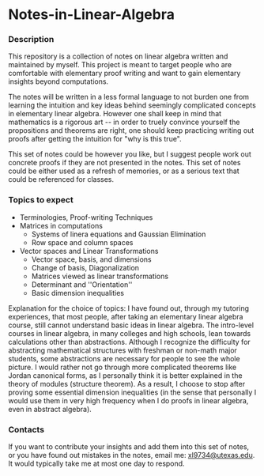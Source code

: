 # Notes-in-Linear-Algebra
### Description
<p>This repository is a collection of notes on linear algebra written and maintained by myself. This project is meant to target people who are comfortable with elementary proof writing and want to gain elementary insights beyond computations. </p>
<p>The notes will be written in a less formal language to not burden one from learning the intuition and key ideas behind seemingly complicated concepts in elementary linear algebra. However one shall keep in mind that mathematics is a rigorous art -- in order to truely convince yourself the propositions and theorems are right, one should keep practicing writing out proofs after getting the intuition for "why is this true". </p>
<p>This set of notes could be however you like, but I suggest people work out concrete proofs if they are not presented in the notes. This set of notes could be either used as a refresh of memories, or as a serious text that could be referenced for classes.</p>

### Topics to expect
<ul>
  <li>Terminologies, Proof-writing Techniques</li>
  <li>Matrices in computations
    <ul>
      <li>Systems of linera equations and Gaussian Elimination</li>
      <li>Row space and column spaces</li>
    </ul>
  </li>
  <li>Vector spaces and Linear Transformations
    <ul>
      <li>Vector space, basis, and dimensions</li>
      <li>Change of basis, Diagonalization</li>
      <li>Matrices viewed as linear transformations</li>
      <li>Determinant and ''Orientation''</li>
      <li>Basic dimension inequalities</li>
    </ul>
  </li>
</ul>
<p>Explanation for the choice of topics: I have found out, through my tutoring experiences, that most people, after taking an elementary linear algebra course, still cannot understand basic ideas in linear algebra. The intro-level courses in linear algebra, in many colleges and high schools, lean towards calculations other than abstractions. Although I recognize the difficulty for abstracting mathematical structures with freshman or non-math major students, some abstractions are necessary for people to see the whole picture. I would rather not go through more complicated theorems like Jordan canonical forms, as I personally think it is better explained in the theory of modules (structure theorem). As a result, I choose to stop after proving some essential dimension inequalities (in the sense that personally I would use them in very high frequency when I do proofs in linear algebra, even in abstract algebra).</p>

### Contacts
If you want to contribute your insights and add them into this set of notes, or you have found out mistakes in the notes, email me: xl9734@utexas.edu. It would typically take me at most one day to respond. 
